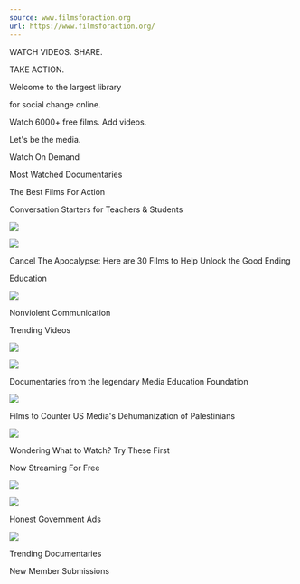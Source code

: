 ```yaml
---
source: www.filmsforaction.org
url: https://www.filmsforaction.org/
---
```


WATCH VIDEOS. SHARE.

TAKE ACTION.

Welcome to the largest library

for social change online.

Watch 6000+ free films. Add videos.

Let's be the media.

Watch On Demand

Most Watched Documentaries

The Best Films For Action

Conversation Starters for Teachers & Students

[![](https://www.filmsforaction.org/img/wide/3496af62-a188-4ce7-b0c0-be15af80c798.jpg)](https://www.filmsforaction.org/articles/the-demoralized-mind/)

[](https://www.filmsforaction.org/articles/the-demoralized-mind/)

[![](https://www.filmsforaction.org/img/wide/5b5743b6-19ce-4966-97ec-48cb1da1a0aa.jpg)](https://www.filmsforaction.org/watch/the-corporation/)

[](https://www.filmsforaction.org/watch/the-corporation/)

Cancel The Apocalypse: Here are 30 Films to Help Unlock the Good Ending

Education

[![](https://www.filmsforaction.org/img/wide/80fb9825-b612-4fd2-8c19-64da39b3aaf1.jpg)](https://www.filmsforaction.org/watch/ripple-effect-2014/)

[](https://www.filmsforaction.org/watch/ripple-effect-2014/)

Nonviolent Communication

Trending Videos

[![](https://www.filmsforaction.org/img/wide/b9009a05-0944-49c7-8ba8-f4e1da8281bd.jpg)](https://www.filmsforaction.org/watch/israelism/)

[](https://www.filmsforaction.org/watch/israelism/)

[![](https://www.filmsforaction.org/img/wide/f9347c42-fb2d-42bd-bab0-d0023dc15666.jpg)](https://www.filmsforaction.org/watch/sicko/)

[](https://www.filmsforaction.org/watch/sicko/)

Documentaries from the legendary Media Education Foundation

[![](https://www.filmsforaction.org/img/wide/7808e90b-14ea-4a5a-ab54-3f113dabfe62.jpg)](https://www.filmsforaction.org/watch/blood-and-oil/)

[](https://www.filmsforaction.org/watch/blood-and-oil/)

Films to Counter US Media's Dehumanization of Palestinians

[![](https://www.filmsforaction.org/img/wide/b9009a05-0944-49c7-8ba8-f4e1da8281bd.jpg)](https://www.filmsforaction.org/watch/israelism/)

[](https://www.filmsforaction.org/watch/israelism/)

Wondering What to Watch? Try These First

Now Streaming For Free

[![](https://www.filmsforaction.org/img/wide/81da6af9-e4ce-4278-a670-8d24bd5e8d54.jpg)](https://www.filmsforaction.org/watch/food-inc/)

[](https://www.filmsforaction.org/watch/food-inc/)

[![](https://www.filmsforaction.org/img/wide/f9347c42-fb2d-42bd-bab0-d0023dc15666.jpg)](https://www.filmsforaction.org/watch/sicko/)

[](https://www.filmsforaction.org/watch/sicko/)

Honest Government Ads

[![](https://www.filmsforaction.org/img/wide/8d7126dd-2eab-4d08-b820-3b9f3fa1766a.jpg)](https://www.filmsforaction.org/watch/honest-government-ad-q/)

[](https://www.filmsforaction.org/watch/honest-government-ad-q/)

Trending Documentaries

New Member Submissions
